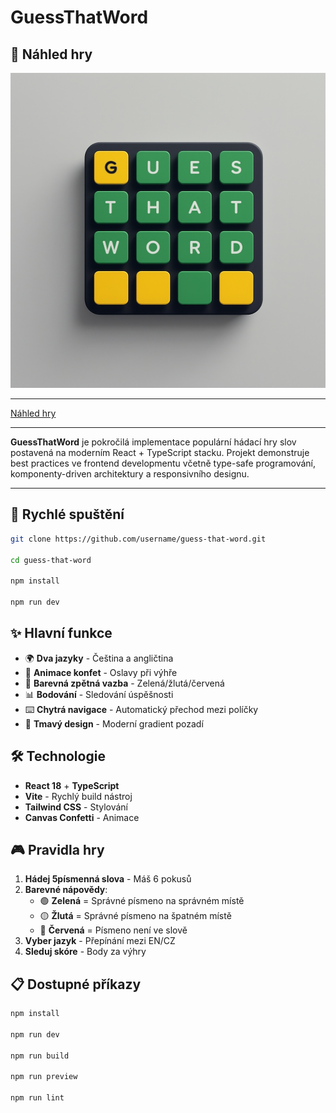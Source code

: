 # GuessThatWord

## 📸 Náhled hry

![guess-that-word-image](/public/images/guess-that-word-image.png)

---

[Náhled hry](#)

---

**GuessThatWord** je pokročilá implementace populární hádací hry slov postavená na moderním React + TypeScript stacku. Projekt demonstruje best practices ve frontend developmentu včetně type-safe programování, komponenty-driven architektury a responsivního designu.

---

## 🚀 Rychlé spuštění

```bash
git clone https://github.com/username/guess-that-word.git

cd guess-that-word

npm install

npm run dev
```

## ✨ Hlavní funkce

- 🌍 **Dva jazyky** - Čeština a angličtina
- 🎊 **Animace konfet** - Oslavy při výhře
- 🎯 **Barevná zpětná vazba** - Zelená/žlutá/červená
- 📊 **Bodování** - Sledování úspěšnosti
- ⌨️ **Chytrá navigace** - Automatický přechod mezi políčky
- 🎨 **Tmavý design** - Moderní gradient pozadí

## 🛠️ Technologie

- **React 18** + **TypeScript**
- **Vite** - Rychlý build nástroj
- **Tailwind CSS** - Stylování
- **Canvas Confetti** - Animace

## 🎮 Pravidla hry

1. **Hádej 5písmenná slova** - Máš 6 pokusů
2. **Barevné nápovědy**:
   - 🟢 **Zelená** = Správné písmeno na správném místě
   - 🟡 **Žlutá** = Správné písmeno na špatném místě  
   - 🔴 **Červená** = Písmeno není ve slově
3. **Vyber jazyk** - Přepínání mezi EN/CZ
4. **Sleduj skóre** - Body za výhry

## 📋 Dostupné příkazy

```bash
npm install

npm run dev

npm run build

npm run preview

npm run lint
```